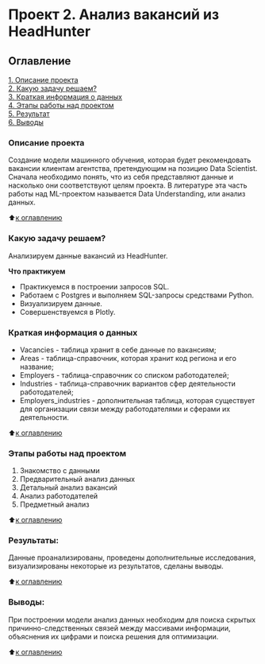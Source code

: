 # Проект 2. Анализ вакансий из HeadHunter

## Оглавление  
[1. Описание проекта](https://github.com/Webbigail1/Homework/blob/main/Learning/Блок_2/Project-2.Анализ%20вакансий%20из%20HeadHunter/README.md#Описание-проекта)  
[2. Какую задачу решаем?](https://github.com/Webbigail1/Homework/blob/main/Learning/Блок_2/Project-2.Анализ%20вакансий%20из%20HeadHunter/README.md#Какую-задачу-решаем)  
[3. Краткая информация о данных](https://github.com/Webbigail1/Homework/blob/main/Learning/Блок_2/Project-2.Анализ%20вакансий%20из%20HeadHunter/README.md#Краткая-информация-о-данных)  
[4. Этапы работы над проектом](https://github.com/Webbigail1/Homework/blob/main/Learning/Блок_2/Project-2.Анализ%20вакансий%20из%20HeadHunter/README.md#Этапы-работы-над-проектом)  
[5. Результат](https://github.com/Webbigail1/Homework/blob/main/Learning/Блок_2/Project-2.Анализ%20вакансий%20из%20HeadHunter/README.md#Результат)    
[6. Выводы](https://github.com/Webbigail1/Homework/blob/main/Learning/Блок_2/Project-2.Анализ%20вакансий%20из%20HeadHunter/README.md#Выводы) 

### Описание проекта    
Создание модели машинного обучения, которая будет рекомендовать вакансии клиентам агентства, претендующим на позицию Data Scientist. Сначала необходимо понять, что из себя представляют данные и насколько они соответствуют целям проекта. В литературе эта часть работы над ML-проектом называется Data Understanding, или анализ данных.

:arrow_up:[к оглавлению](https://github.com/Webbigail1/Homework/blob/main/Learning/Блок_2/Project-2.Анализ%20вакансий%20из%20HeadHunter/README.md#Оглавление)


### Какую задачу решаем?    
Анализируем данные вакансий из HeadHunter.

**Что практикуем**     
* Практикуемся в построении запросов SQL.
* Работаем с Postgres и выполняем SQL-запросы средствами Python.
* Визуализируем данные.
* Совершенствуемся в Plotly.


### Краткая информация о данных
* Vacancies - таблица хранит в себе данные по вакансиям;
* Areas - таблица-справочник, которая хранит код региона и его название;
* Employers - таблица-справочник со списком работодателей;
* Industries - таблица-справочник вариантов сфер деятельности работодателей;
* Employers_industries - дополнительная таблица, которая существует для организации связи между работодателями и сферами их деятельности.
  
:arrow_up:[к оглавлению](https://github.com/Webbigail1/Homework/blob/main/Learning/Блок_2/Project-2.Анализ%20вакансий%20из%20HeadHunter/README.md#Оглавление)


### Этапы работы над проектом  
1. Знакомство с данными
2. Предварительный анализ данных
3. Детальный анализ вакансий
4. Анализ работодателей
5. Предметный анализ

:arrow_up:[к оглавлению](https://github.com/Webbigail1/Homework/blob/main/Learning/Блок_2/Project-2.Анализ%20вакансий%20из%20HeadHunter/README.md#Оглавление)


### Результаты:  
Данные проанализированы, проведены дополнительные исследования, визуализированы некоторые из результатов, сделаны выводы.

:arrow_up:[к оглавлению](https://github.com/Webbigail1/Homework/blob/main/Learning/Блок_2/Project-2.Анализ%20вакансий%20из%20HeadHunter/README.md#Оглавление)


### Выводы:  
При построении модели анализ данных необходим для поиска скрытых причинно-следственных связей между массивами информации, объяснения их цифрами и поиска решения для оптимизации.

:arrow_up:[к оглавлению](https://github.com/Webbigail1/Homework/blob/main/Learning/Блок_2/Project-2.Анализ%20вакансий%20из%20HeadHunter/README.md#Оглавление)


